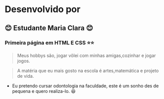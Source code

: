 # Desenvolvido por 
## :blush: Estudante Maria Clara :blush:
### Primeira página em HTML E CSS :star::star:
> Meus hobbys são, jogar vôlei com minhas amigas,cozinhar e jogar jogos.

> A matéria que eu mais gosto na escola é artes,matemática e projeto de vida.
* Eu pretendo cursar odontologia na faculdade, este é um sonho des de pequena e quero realiza-lo. :satisfied:
